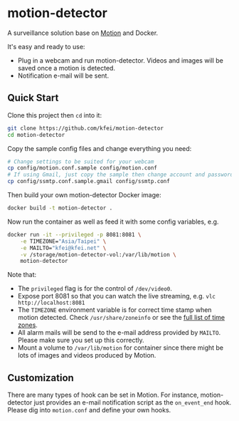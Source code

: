 # motion-detector

A surveillance solution base on
[Motion](http://www.lavrsen.dk/foswiki/bin/view/Motion/WebHome) and Docker.

It's easy and ready to use:
  - Plug in a webcam and run motion-detector. Videos and images will be saved
    once a motion is detected.
  - Notification e-mail will be sent.

## Quick Start

Clone this project then `cd` into it:
```bash
git clone https://github.com/kfei/motion-detector
cd motion-detector
```

Copy the sample config files and change everything you need:
```bash
# Change settings to be suited for your webcam
cp config/motion.conf.sample config/motion.conf
# If using Gmail, just copy the sample then change account and password
cp config/ssmtp.conf.sample.gmail config/ssmtp.conf
```

Then build your own motion-detector Docker image:
```bash
docker build -t motion-detector .
```

Now run the container as well as feed it with some config variables, e.g.
```bash
docker run -it --privileged -p 8081:8081 \
    -e TIMEZONE="Asia/Taipei" \
    -e MAILTO="kfei@kfei.net" \
    -v /storage/motion-detector-vol:/var/lib/motion \
    motion-detector
```

Note that:
  - The `privileged` flag is for the control of `/dev/video0`.
  - Expose port 8081 so that you can watch the live streaming, e.g. `vlc
    http://localhost:8081`
  - The `TIMEZONE` environment variable is for correct time stamp when motion
    detected. Check `/usr/share/zoneinfo` or see the [full list of time
    zones](http://en.wikipedia.org/wiki/List_of_tz_database_time_zones).
  - All alarm mails will be send to the e-mail address provided by `MAILTO`.
    Please make sure you set up this correctly.
  - Mount a volume to `/var/lib/motion` for container since there might be lots
    of images and videos produced by Motion.

## Customization

There are many types of hook can be set in Motion. For instance,
motion-detector just provides an e-mail notification script as the
`on_event_end` hook. Please dig into `motion.conf` and define your own hooks.
